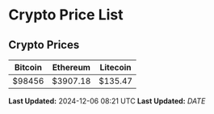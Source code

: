 # Crypto Price List

## Crypto Prices
| Bitcoin | Ethereum | Litecoin |
| ------- | -------- | -------- |
| $98456 | $3907.18 | $135.47 |
**Last Updated:** 2024-12-06 08:21 UTC
**Last Updated:** $DATE$
